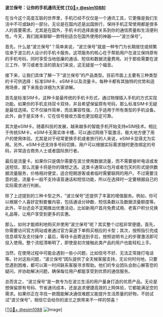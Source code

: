 **波兰保号：让你的手机通讯无忧 [[TG💪+ @esim1088](https://t.me/s/esim1088)]**

在当今这个高度互联的世界里，手机已经不仅仅是一个通讯工具，它更像是我们生活中不可或缺的一部分。无论是在国内还是出国旅行，保持手机正常使用都是很多人的首要需求。尤其是在国外，手机卡的选择直接关系到你的通信质量和生活便利性。今天，我们就来聊聊一款特别适合在国外使用的神器——“波兰保号”。

首先，什么是“波兰保号”？简单来说，“波兰保号”就是一种专门为长期居住或频繁往来于波兰的人设计的手机卡服务。这项服务的核心在于帮助用户在波兰保持原有的手机号码，同时享受当地低廉的通话、短信和数据流量费用。对于那些需要在波兰工作、学习或者生活的朋友们来说，这无疑是一个福音。

接下来，让我们具体了解一下“波兰保号”的产品类型。目前市面上主要有三种类型的卡可供选择：标准SIM卡、eSIM卡以及流量卡。每种卡都有其独特的优势和适用场景，接下来我会详细为大家讲解。

首先是标准SIM卡。这种卡是最传统的手机卡形式，通过物理插入手机的方式实现功能。如果你的手机支持双卡双待，并且希望保留原有号码，那么标准SIM卡无疑是最佳选择。它不仅操作简单，而且兼容性强，几乎适用于所有类型的手机设备。此外，由于是实体卡，它在信号接收方面也更加稳定可靠。

其次是eSIM卡。随着科技的发展，越来越多的智能手机开始支持eSIM技术。相比于传统SIM卡，eSIM卡无需实体卡槽，可以通过网络下载激活，极大地方便了用户的使用体验。尤其是对于经常更换手机或者旅行的人来说，eSIM卡显得尤为实用。另外，eSIM卡还支持多号码切换，用户可以根据实际需求随时更改绑定的号码，非常适合商务人士或者国际旅行者。

最后是流量卡。如果你只是偶尔需要在波兰使用数据流量，而不需要接听电话或发送短信，那么流量卡将是你的理想之选。这类卡通常以包月或者包天的形式提供数据流量服务，价格相对便宜，适合短期游客或者临时需要联网的用户。不过需要注意的是，流量卡一般不支持语音通话和短信功能，所以在选择时一定要根据自己的实际需求进行判断。

除了上述提到的三种卡型之外，“波兰保号”还提供了丰富的增值服务。例如，你可以根据个人喜好定制套餐内容，包括通话分钟数、短信条数以及数据流量额度等。此外，平台还会不定期推出优惠活动，比如新用户首月免费试用、老客户积分兑换礼品等，让用户享受到更多的实惠。

那么，如何才能顺利地购买并使用“波兰保号”呢？其实整个过程非常便捷。首先，你需要访问官方网站或者通过官方渠道下单购买相应的卡型；其次，按照指引完成信息填写及支付操作；最后，等待卡品寄送到手后，按照说明书上的步骤激活即可投入使用。整个流程清晰明了，即使是初次接触此类产品的用户也能轻松上手。

当然，在使用过程中可能会遇到一些小问题，比如信号不好、无法正常拨打电话等。针对这些问题，“波兰保号”团队提供了全天候客服支持，无论何时何地，只要您遇到困难，都可以第一时间联系客服寻求帮助。他们的专业团队会耐心解答您的疑问，并协助解决问题，确保每位用户都能享受到优质的通信服务。

总而言之，“波兰保号”是一款专为在波兰生活的用户量身打造的优质产品。无论是想保留原有号码、节省通讯成本，还是追求便捷高效的上网体验，它都能满足您的需求。如果你正在寻找一款既能解决通信难题又能提升生活质量的好物，不妨试试“波兰保号”，相信它会给你的波兰之旅带来不一样的惊喜！

[[TG💪+ @esim1088](https://t.me/s/esim1088) ![Image](https://i.postimg.cc/4NQfJmqS/Snipaste-2025-05-13-00-14-12.png)]